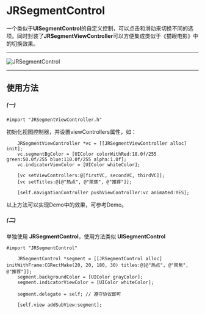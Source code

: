 # JRSegmentControl


一个类似于**UISegmentControl**的自定义控制，可以点击和滑动来切换不同的选项。同时封装了**JRSegmentViewController**可以方便集成类似于《猫眼电影》中的切换效果。

-------------

![JRSegmentControl]()

-------------

## 使用方法

##### (一)

```
#import "JRSegmentViewController.h"
```

初始化视图控制器，并设置viewControllers属性，如：

```
	JRSegmentViewController *vc = [[JRSegmentViewController alloc] init];
    vc.segmentBgColor = [UIColor colorWithRed:18.0f/255 green:50.0f/255 blue:110.0f/255 alpha:1.0f];
    vc.indicatorViewColor = [UIColor whiteColor];
    
    [vc setViewControllers:@[firstVC, secondVC, thirdVC]];
    [vc setTitles:@[@"热点", @"聚焦", @"推荐"]];
    
    [self.navigationController pushViewController:vc animated:YES];
```

以上方法可以实现Demo中的效果，可参考Demo。


##### (二)

单独使用 **JRSegmentControl**，使用方法类似 **UISegmentControl**

```
#import "JRSegmentControl"
```

```
	JRSegmentControl *segment = [[JRSegmentControl alloc] initWithFrame:CGRectMake(20, 20, 180, 30) titles:@[@"热点", @"聚焦", @"推荐"]];
    segment.backgroundColor = [UIColor grayColor];
    segment.indicatorViewColor = [UIColor whiteColor];
    
    segment.delegate = self; // 遵守协议即可
    
    [self.view addSubView:segment];

```

